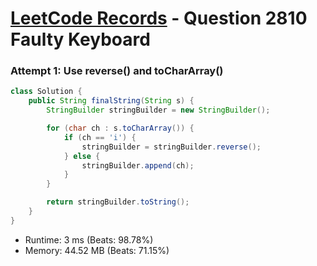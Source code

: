 # [LeetCode Records](../../README.md) - Question 2810 Faulty Keyboard

### Attempt 1: Use reverse() and toCharArray()
```java
class Solution {
    public String finalString(String s) {
        StringBuilder stringBuilder = new StringBuilder();

        for (char ch : s.toCharArray()) {
            if (ch == 'i') {
                stringBuilder = stringBuilder.reverse();
            } else {
                stringBuilder.append(ch);
            }
        }

        return stringBuilder.toString();
    }
}
```
- Runtime: 3 ms (Beats: 98.78%)
- Memory: 44.52 MB (Beats: 71.15%)

<br>
